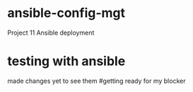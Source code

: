 # ansible-config-mgt
Project 11 Ansible deployment

# testing with ansible
made changes yet to see them
#getting ready for my blocker
